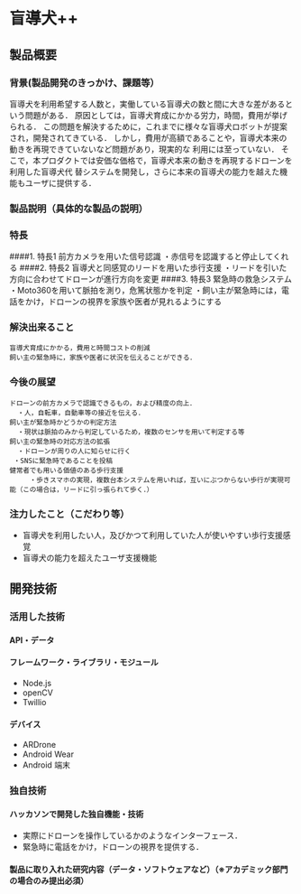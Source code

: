 # 盲導犬++
## 製品概要
### 背景(製品開発のきっかけ、課題等）
盲導犬を利用希望する人数と，実働している盲導犬の数と間に大きな差があるという問題がある．
原因としては，盲導犬育成にかかる労力，時間，費用が挙げられる．
この問題を解決するために，これまでに様々な盲導犬ロボットが提案され，開発されてきている．
しかし，費用が高額であることや，盲導犬本来の動きを再現できていないなど問題があり，現実的な
利用には至っていない．
そこで，本プロダクトでは安価な価格で，盲導犬本来の動きを再現するドローンを利用した盲導犬代
替システムを開発し，さらに本来の盲導犬の能力を越えた機能もユーザに提供する．

### 製品説明（具体的な製品の説明）
### 特長
####1. 特長1
	   前方カメラを用いた信号認識
	   ・赤信号を認識すると停止してくれる
####2. 特長2
	   盲導犬と同感覚のリードを用いた歩行支援
	   ・リードを引いた方向に合わせてドローンが進行方向を変更
####3. 特長3
	   緊急時の救急システム
	   ・Moto360を用いて脈拍を測り，危篤状態かを判定
	   ・飼い主が緊急時には，電話をかけ，ドローンの視界を家族や医者が見れるようにする

### 解決出来ること
	盲導犬育成にかかる，費用と時間コストの削減
	飼い主の緊急時に，家族や医者に状況を伝えることができる．
### 今後の展望
    ドローンの前方カメラで認識できるもの，および精度の向上．
      ・人，自転車，自動車等の接近を伝える．
    飼い主が緊急時かどうかの判定方法
      ・現状は脈拍のみから判定しているため，複数のセンサを用いて判定する等
    飼い主の緊急時の対応方法の拡張
      ・ドローンが周りの人に知らせに行く
     ・SNSに緊急時であることを投稿
    健常者でも用いる価値のある歩行支援
         ・歩きスマホの実現，複数台本システムを用いれば，互いにぶつからない歩行が実現可能（この場合は，リードに引っ張られて歩く．）
### 注力したこと（こだわり等）
* 盲導犬を利用したい人，及びかつて利用していた人が使いやすい歩行支援感覚
* 盲導犬の能力を超えたユーザ支援機能

## 開発技術
### 活用した技術
#### API・データ

#### フレームワーク・ライブラリ・モジュール
* Node.js
* openCV
* Twillio

#### デバイス
* ARDrone
* Android Wear
* Android 端末

### 独自技術
#### ハッカソンで開発した独自機能・技術
* 実際にドローンを操作しているかのようなインターフェース．
* 緊急時に電話をかけ，ドローンの視界を提供する．

#### 製品に取り入れた研究内容（データ・ソフトウェアなど）（※アカデミック部門の場合のみ提出必須）
